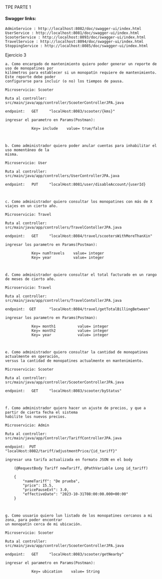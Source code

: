 TPE PARTE 1

#### Swagger links:
    AdminService : http://localhost:8082/doc/swagger-ui/index.html
    UserService : http://localhost:8081/doc/swagger-ui/index.html
    ScooterService : http://localhost:8093/doc/swagger-ui/index.html
    TravelService : http://localhost:8094/doc/swagger-ui/index.html
    StoppingService : http://localhost:8085/doc/swagger-ui/index.html

Ejercicio 3

    a. Como encargado de mantenimiento quiero poder generar un reporte de uso de monopatines por
    kilómetros para establecer si un monopatín requiere de mantenimiento. Este reporte debe poder
    configurarse para incluir (o no) los tiempos de pausa.

    Microservicio: Scooter

    Ruta al controller: src/main/java/app/controller/ScooterControllerJPA.java
    
    endpoint:   GET     "localHost:8083/scooter/{kms}"
    
    ingresar el parametro en Params(Postman):

                Key= include    value= true/false

    

    b. Como administrador quiero poder anular cuentas para inhabilitar el uso momentáneo de la
    misma.

    Microservicio: User
    
    Ruta al controller: src/main/java/app/controllers/UserControllerJPA.java

    endpoint:   PUT     "localHost:8081/user/disableAccount/{userId}

    

    c. Como administrador quiero consultar los monopatines con más de X viajes en un cierto año.
    
    Microservicio: Travel

    Ruta al controller: src/main/java/app/controllers/TravelContollerJPA.java

    endpoint:   GET     "localHost:8084/travel/scootersWithMoreThanXin"
    
    ingresar los parametro en Params(Postman):

                Key= numTravels    value= integer
                Key= year          value= integer

    

    d. Como administrador quiero consultar el total facturado en un rango de meses de cierto año.

    Microservicio: Travel

    Ruta al controller: src/main/java/app/controllers/TravelContollerJPA.java

    endpoint:  GET      "localHost:8084/travel/getTotalBillingBetween"

    ingresar los parametro en Params(Postman):

                Key= month1          value= integer
                Key= month2          value= integer
                Key= year            value= integer
    
    

    e. Como administrador quiero consultar la cantidad de monopatines actualmente en operación,
    versus la cantidad de monopatines actualmente en mantenimiento.

    Microservicio: Scooter

    Ruta al controller: src/main/java/app/controller/ScooterControllerJPA.java

    endpoint:   GET     "localHost:8083/scooter/byStatus"

    

    f. Como administrador quiero hacer un ajuste de precios, y que a partir de cierta fecha el sistema
    habilite los nuevos precios.

    Microservicio: Admin

    Ruta al controller: src/main/java/app/Controller/TariffControllerJPA.java

    endpoint:  PUT      "localHost:8082/tariff/adjustmentPrice/{id_tariff}"

    ingresar una tarifa actualizada en formato JSON en el body

        (@RequestBody Tariff newTariff, @PathVariable Long id_tariff)    
        
        {
            "nameTariff": "De prueba",
            "price": 15.5,
            "pricePauseExt": 3.0,
            "effectiveDate": "2023-10-31T08:00:00.000+00:00"
        }


    
    g. Como usuario quiero lun listado de los monopatines cercanos a mi zona, para poder encontrar
    un monopatín cerca de mi ubicación.

    Microservicio: Scooter    

    Ruta al controller: src/main/java/app/controller/ScooterControllerJPA.java

    endpoint:   GET     "localHost:8083/scooter/getNearby"

    ingresar el parametro en Params(Postman):

                Key= ubication    value= String